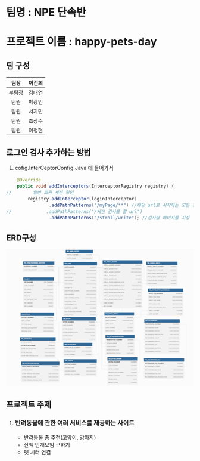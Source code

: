 # 팀명 : NPE 단속반
# 프로젝트 이름 : happy-pets-day
## 팀 구성
|팀장|이건희|           
|:--:|:--:|
|부팀장|김대연|
|팀원|박광인|
|팀원|서지민|
|팀원|조상수|
|팀원|이정현|

## 로그인 검사 추가하는 방법

1. cofig.InterCeptorConfig.Java 에 들어가서

```java
    @Override
    public void addInterceptors(InterceptorRegistry registry) {
//        일반 회원 세션 확인
        registry.addInterceptor(loginInterceptor)
                .addPathPatterns("/myPage/**") //해당 url로 시작하는 모든 경로
//             .addPathPatterns("/세션 검사를 할 url")
                .addPathPatterns("/stroll/write"); //검사할 페이지를 지정
```

## ERD구성
[![NPE단속반 erd구성](./src/main/resources/static/img/Spring_Erd.png)](https://dbdiagram.io/d/647f4f07722eb774947ee12c)

## 프로젝트 주제 

1. ###  반려동물에 관한 여러 서비스를 제공하는 사이트
   - 반려동물 종 추천(고양이, 강아지)
   - 산책 번개모임 구하기
   - 펫 시터 연결